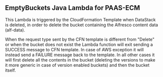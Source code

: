 EmptyBuckets Java Lambda for PAAS-ECM
---

This Lambda is triggered by the CloudFormation Template when DataStack is deleted, in order to delete the bucket containing the Alfresco content data (alf-data).

When the request type sent by the CFN template is different from "Delete" or when the bucket does not exist the Lambda function will exit sending a SUCCESS message to CFN template.
In case of AWS exception it will instead send a FAILURE message back to the template.
In all other cases it will first delete all the contents in the bucket (deleting the versions to make it more generic in case of version enabled buckets) and then the bucket itself.